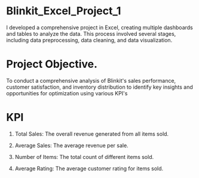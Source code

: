 # Blinkit_Excel_Project_1
I developed a comprehensive project in Excel, creating multiple dashboards and tables to analyze the data. This process involved several stages, including data preprocessing, data cleaning, and data visualization.

# Project Objective.
To conduct a comprehensive analysis of Blinkit's sales performance, customer satisfaction, and inventory distribution to identify key insights and opportunities for optimization using various KPI's

# KPI
1. Total Sales: The overall revenue generated from all items sold.

2. Average Sales: The average revenue per sale.

3. Number of Items: The total count of different items sold.

4. Average Rating: The average customer rating for items sold.
